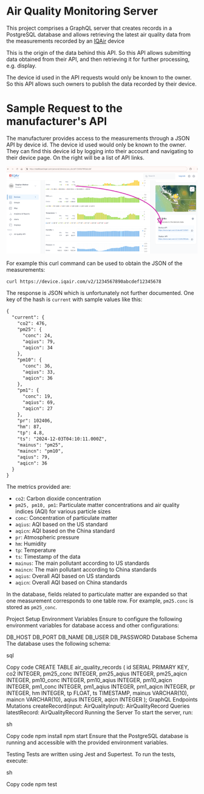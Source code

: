 # Air Quality Monitoring Server

This project comprises a GraphQL server that creates records in a PostgreSQL database and allows retrieving the latest air quality data from the measurements recorded by an [IQAir](https://www.iqair.com) device

This is the origin of the data behind this API. So this API allows submitting data obtained from their API, and then retrieving it for further processing, e.g. display.

The device id used in the API requests would only be known to the owner. So this API allows such owners to publish the data recorded by their device.

# Sample Request to the manufacturer's API

The manufacturer provides access to the measurements through a JSON API by device id. The device id used would only be known to the owner. They can find this device id by logging into their account and navigating to their device page. On the right will be a list of API links.

![Screenshot of IQAir Device Page](images/iqair-device-page.png?raw=true "Screenshot of IQAir Device Page")


For example this curl command can be used to obtain the JSON of the measurements:

```
curl https://device.iqair.com/v2/1234567890abcdef12345678
```

The response is JSON which is unfortunately not further documented. One key of the hash is `current` with sample values like this:

```
{
  "current": {
    "co2": 476,
    "pm25": {
      "conc": 24,
      "aqius": 79,
      "aqicn": 34
    },
    "pm10": {
      "conc": 36,
      "aqius": 33,
      "aqicn": 36
    },
    "pm1": {
      "conc": 19,
      "aqius": 69,
      "aqicn": 27
    },
    "pr": 102406,
    "hm": 87,
    "tp": 4.8,
    "ts": "2024-12-03T04:10:11.000Z",
    "mainus": "pm25",
    "maincn": "pm10",
    "aqius": 79,
    "aqicn": 36
  }
}
```

The metrics provided are:

* `co2`: Carbon dioxide concentration
* `pm25, pm10, pm1`: Particulate matter concentrations and air quality indices (AQI) for various particle sizes
* `conc`: Concentration of particulate matter
* `aqius`: AQI based on the US standard
* `aqicn`: AQI based on the China standard
* `pr`: Atmospheric pressure
* `hm`: Humidity
* `tp`: Temperature
* `ts`: Timestamp of the data
* `mainus`: The main pollutant according to US standards
* `maincn`: The main pollutant according to China standards
* `aqius`: Overall AQI based on US standards
* `aqicn`: Overall AQI based on China standards


In the database, fields related to particulate matter are expanded so that one measurement corresponds to one table row. For example, `pm25.conc` is stored as `pm25_conc`.

Project Setup
Environment Variables
Ensure to configure the following environment variables for database access and other configurations:

DB_HOST
DB_PORT
DB_NAME
DB_USER
DB_PASSWORD
Database Schema
The database uses the following schema:

sql

Copy code
CREATE TABLE air_quality_records (
  id SERIAL PRIMARY KEY,
  co2 INTEGER,
  pm25_conc INTEGER,
  pm25_aqius INTEGER,
  pm25_aqicn INTEGER,
  pm10_conc INTEGER,
  pm10_aqius INTEGER,
  pm10_aqicn INTEGER,
  pm1_conc INTEGER,
  pm1_aqius INTEGER,
  pm1_aqicn INTEGER,
  pr INTEGER,
  hm INTEGER,
  tp FLOAT,
  ts TIMESTAMP,
  mainus VARCHAR(10),
  maincn VARCHAR(10),
  aqius INTEGER,
  aqicn INTEGER
);
GraphQL Endpoints
Mutations
createRecord(input: AirQualityInput): AirQualityRecord
Queries
latestRecord: AirQualityRecord
Running the Server
To start the server, run:

sh

Copy code
npm install
npm start
Ensure that the PostgreSQL database is running and accessible with the provided environment variables.

Testing
Tests are written using Jest and Supertest. To run the tests, execute:

sh

Copy code
npm test


